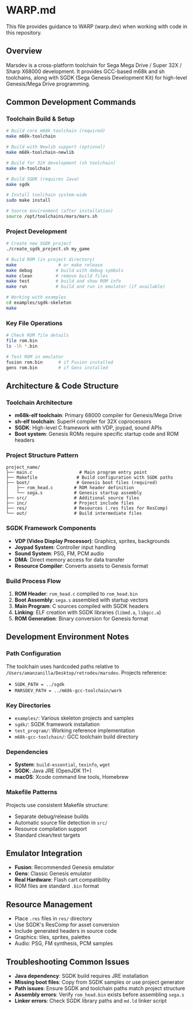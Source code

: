 # WARP.md

This file provides guidance to WARP (warp.dev) when working with code in this repository.

## Overview

Marsdev is a cross-platform toolchain for Sega Mega Drive / Super 32X / Sharp X68000 development. It provides GCC-based m68k and sh toolchains, along with SGDK (Sega Genesis Development Kit) for high-level Genesis/Mega Drive programming.

## Common Development Commands

### Toolchain Build & Setup
```bash
# Build core m68k toolchain (required)
make m68k-toolchain

# Build with Newlib support (optional)
make m68k-toolchain-newlib

# Build for 32X development (sh toolchain)
make sh-toolchain

# Build SGDK (requires Java)
make sgdk

# Install toolchain system-wide
sudo make install

# Source environment (after installation)
source /opt/toolchains/mars/mars.sh
```

### Project Development
```bash
# Create new SGDK project
./create_sgdk_project.sh my_game

# Build ROM (in project directory)
make                # or make release
make debug         # build with debug symbols
make clean         # remove build files
make test          # build and show ROM info
make run           # build and run in emulator (if available)

# Working with examples
cd examples/sgdk-skeleton
make
```

### Key File Operations
```bash
# Check ROM file details
file rom.bin
ls -lh *.bin

# Test ROM in emulator
fusion rom.bin      # if Fusion installed
gens rom.bin        # if Gens installed
```

## Architecture & Code Structure

### Toolchain Architecture
- **m68k-elf toolchain**: Primary 68000 compiler for Genesis/Mega Drive
- **sh-elf toolchain**: SuperH compiler for 32X coprocessors
- **SGDK**: High-level C framework with VDP, joypad, sound APIs
- **Boot system**: Genesis ROMs require specific startup code and ROM headers

### Project Structure Pattern
```
project_name/
├── main.c                  # Main program entry point
├── Makefile               # Build configuration with SGDK paths
├── boot/                  # Genesis boot files (required)
│   ├── rom_head.c        # ROM header definition
│   └── sega.s            # Genesis startup assembly
├── src/                  # Additional source files
├── inc/                  # Project include files
├── res/                  # Resources (.res files for ResComp)
└── out/                  # Build intermediate files
```

### SGDK Framework Components
- **VDP (Video Display Processor)**: Graphics, sprites, backgrounds
- **Joypad System**: Controller input handling
- **Sound System**: PSG, FM, PCM audio
- **DMA**: Direct memory access for data transfer
- **Resource Compiler**: Converts assets to Genesis format

### Build Process Flow
1. **ROM Header**: `rom_head.c` compiled to `rom_head.bin`
2. **Boot Assembly**: `sega.s` assembled with startup vectors
3. **Main Program**: C sources compiled with SGDK headers
4. **Linking**: ELF creation with SGDK libraries (`libmd.a`, `libgcc.a`)
5. **ROM Generation**: Binary conversion for Genesis format

## Development Environment Notes

### Path Configuration
The toolchain uses hardcoded paths relative to `/Users/amanzanilla/Desktop/retrodev/marsdev`. Projects reference:
- `SGDK_PATH = ../sgdk`
- `MARSDEV_PATH = ../m68k-gcc-toolchain/work`

### Key Directories
- `examples/`: Various skeleton projects and samples
- `sgdk/`: SGDK framework installation
- `test_program/`: Working reference implementation
- `m68k-gcc-toolchain/`: GCC toolchain build directory

### Dependencies
- **System**: `build-essential`, `texinfo`, `wget`
- **SGDK**: Java JRE (OpenJDK 11+)
- **macOS**: Xcode command line tools, Homebrew

### Makefile Patterns
Projects use consistent Makefile structure:
- Separate debug/release builds
- Automatic source file detection in `src/`
- Resource compilation support
- Standard clean/test targets

## Emulator Integration
- **Fusion**: Recommended Genesis emulator
- **Gens**: Classic Genesis emulator
- **Real Hardware**: Flash cart compatibility
- ROM files are standard `.bin` format

## Resource Management
- Place `.res` files in `res/` directory
- Use SGDK's ResComp for asset conversion
- Include generated headers in source code
- Graphics: tiles, sprites, palettes
- Audio: PSG, FM synthesis, PCM samples

## Troubleshooting Common Issues
- **Java dependency**: SGDK build requires JRE installation
- **Missing boot files**: Copy from SGDK samples or use project generator
- **Path issues**: Ensure SGDK and toolchain paths match project structure
- **Assembly errors**: Verify `rom_head.bin` exists before assembling `sega.s`
- **Linker errors**: Check SGDK library paths and `md.ld` linker script
